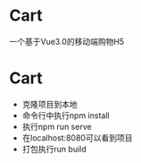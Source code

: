 # Cart
一个基于Vue3.0的移动端购物H5

# Cart
- 克隆项目到本地
- 命令行中执行npm install
- 执行npm run serve
- 在localhost:8080可以看到项目
- 打包执行run build

